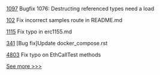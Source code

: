 
[1097](https://github.com/hyperledger/solang/pull/1097) Bugfix 1076: Destructing referenced types need a load

[102](https://github.com/hyperledger/firefly-tokens-erc1155/pull/102) Fix incorrect samples route in README.md

[1115](https://github.com/hyperledger/firefly/pull/1115) Fix typo in erc1155.md

[341](https://github.com/hyperledger/fabric-ca/pull/341) [Bug fix]Update docker_compose.rst

[4803](https://github.com/hyperledger/besu/pull/4803) Fix typo on EthCallTest methods


[See more >>>](https://start-here.hyperledger.org/pull-requests)
